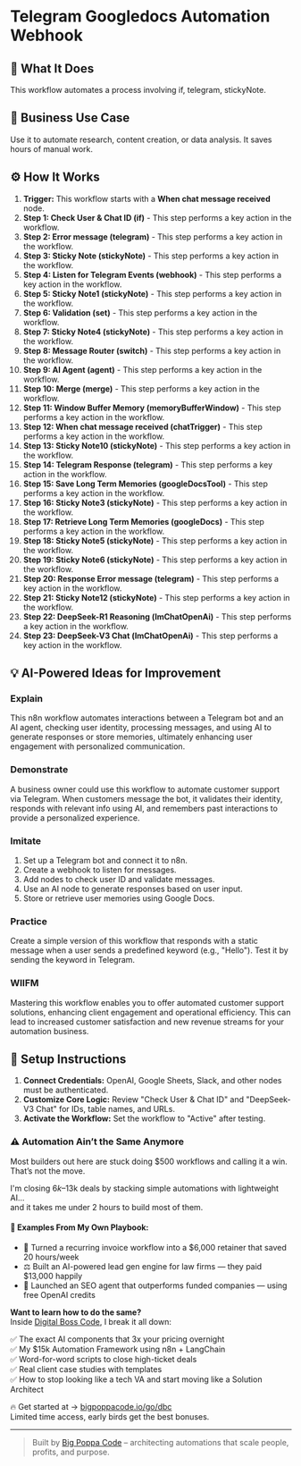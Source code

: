 # Telegram Googledocs Automation Webhook

## 🚀 What It Does
This workflow automates a process involving if, telegram, stickyNote.

## 💼 Business Use Case
Use it to automate research, content creation, or data analysis. It saves hours of manual work.

## ⚙️ How It Works
1.  **Trigger:** This workflow starts with a **When chat message received** node.
2. **Step 1: Check User & Chat ID (if)** - This step performs a key action in the workflow.
3. **Step 2: Error message (telegram)** - This step performs a key action in the workflow.
4. **Step 3: Sticky Note (stickyNote)** - This step performs a key action in the workflow.
5. **Step 4: Listen for Telegram Events (webhook)** - This step performs a key action in the workflow.
6. **Step 5: Sticky Note1 (stickyNote)** - This step performs a key action in the workflow.
7. **Step 6: Validation (set)** - This step performs a key action in the workflow.
8. **Step 7: Sticky Note4 (stickyNote)** - This step performs a key action in the workflow.
9. **Step 8: Message Router (switch)** - This step performs a key action in the workflow.
10. **Step 9: AI Agent (agent)** - This step performs a key action in the workflow.
11. **Step 10: Merge (merge)** - This step performs a key action in the workflow.
12. **Step 11: Window Buffer Memory (memoryBufferWindow)** - This step performs a key action in the workflow.
13. **Step 12: When chat message received (chatTrigger)** - This step performs a key action in the workflow.
14. **Step 13: Sticky Note10 (stickyNote)** - This step performs a key action in the workflow.
15. **Step 14: Telegram Response (telegram)** - This step performs a key action in the workflow.
16. **Step 15: Save Long Term Memories (googleDocsTool)** - This step performs a key action in the workflow.
17. **Step 16: Sticky Note3 (stickyNote)** - This step performs a key action in the workflow.
18. **Step 17: Retrieve Long Term Memories (googleDocs)** - This step performs a key action in the workflow.
19. **Step 18: Sticky Note5 (stickyNote)** - This step performs a key action in the workflow.
20. **Step 19: Sticky Note6 (stickyNote)** - This step performs a key action in the workflow.
21. **Step 20: Response Error message (telegram)** - This step performs a key action in the workflow.
22. **Step 21: Sticky Note12 (stickyNote)** - This step performs a key action in the workflow.
23. **Step 22: DeepSeek-R1 Reasoning (lmChatOpenAi)** - This step performs a key action in the workflow.
24. **Step 23: DeepSeek-V3   Chat (lmChatOpenAi)** - This step performs a key action in the workflow.

## 💡 AI-Powered Ideas for Improvement
### Explain
This n8n workflow automates interactions between a Telegram bot and an AI agent, checking user identity, processing messages, and using AI to generate responses or store memories, ultimately enhancing user engagement with personalized communication.

### Demonstrate
A business owner could use this workflow to automate customer support via Telegram. When customers message the bot, it validates their identity, responds with relevant info using AI, and remembers past interactions to provide a personalized experience.

### Imitate
1. Set up a Telegram bot and connect it to n8n.
2. Create a webhook to listen for messages.
3. Add nodes to check user ID and validate messages.
4. Use an AI node to generate responses based on user input.
5. Store or retrieve user memories using Google Docs.

### Practice
Create a simple version of this workflow that responds with a static message when a user sends a predefined keyword (e.g., "Hello"). Test it by sending the keyword in Telegram.

### WIIFM
Mastering this workflow enables you to offer automated customer support solutions, enhancing client engagement and operational efficiency. This can lead to increased customer satisfaction and new revenue streams for your automation business.

## 🔧 Setup Instructions
1. **Connect Credentials:** OpenAI, Google Sheets, Slack, and other nodes must be authenticated.
2. **Customize Core Logic:** Review "Check User & Chat ID" and "DeepSeek-V3   Chat" for IDs, table names, and URLs.
3. **Activate the Workflow:** Set the workflow to "Active" after testing.

### ⚠️ Automation Ain’t the Same Anymore

Most builders out here are stuck doing $500 workflows and calling it a win.  
That’s not the move.  

I'm closing $6k–$13k deals by stacking simple automations with lightweight AI...  
and it takes me under 2 hours to build most of them.

#### 🧠 Examples From My Own Playbook:
- 🔁 Turned a recurring invoice workflow into a $6,000 retainer that saved 20 hours/week  
- ⚖️ Built an AI-powered lead gen engine for law firms — they paid $13,000 happily  
- 🚀 Launched an SEO agent that outperforms funded companies — using free OpenAI credits  

**Want to learn how to do the same?**  
Inside [Digital Boss Code](https://bigpoppacode.io/go/dbc), I break it all down:

✅ The exact AI components that 3x your pricing overnight  
✅ My $15k Automation Framework using n8n + LangChain  
✅ Word-for-word scripts to close high-ticket deals  
✅ Real client case studies with templates  
✅ How to stop looking like a tech VA and start moving like a Solution Architect  

🔥 Get started at → [bigpoppacode.io/go/dbc](https://bigpoppacode.io/go/dbc)  
Limited time access, early birds get the best bonuses.

---
> Built by [Big Poppa Code](https://bigpoppacode.io) – architecting automations that scale people, profits, and purpose.
